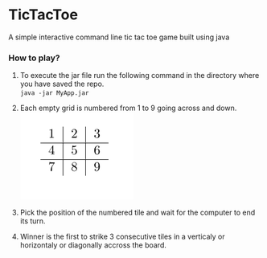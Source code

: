 # TicTacToe

A simple interactive command line tic tac toe game built using java

### How to play?

1. To execute the jar file run the following command in the directory where you have saved the repo. <br>
   `java -jar MyApp.jar`

2. Each empty grid is numbered from 1 to 9 going across and down.
   </br>
   ![example image of grid](./gridimage.png)

3. Pick the position of the numbered tile and wait for the computer to end its turn.

4. Winner is the first to strike 3 consecutive tiles in a verticaly or horizontaly or diagonally accross the board.
